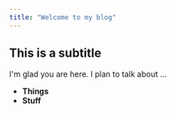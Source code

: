 ```yaml
---
title: "Welcome to my blog"
---
```

## This is a subtitle
I'm glad you are here. I plan to talk about ...

* **Things**
* **Stuff**
